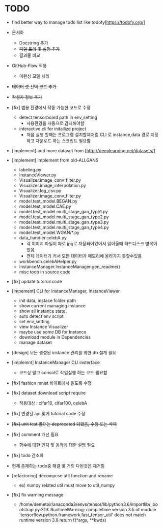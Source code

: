 # TODO

* find better way to manage todo list like todofy[https://todofy.org/]

* 문서화
  - Docstring 추가
  - ~~파일 트리 및 설명 추가~~
  - 결과물 비교 

* GitHub-Flow 적용
  - 미완성 모델 처리

* ~~데이터 셋 선택 코드 추가~~

* ~~작성자 정보 추가~~

* [fix] 범용 환경에서 작동 가능한 코드로 수정
    - detect tensorboard path in env_setting
        - 사용환경을 자동으로 감지해야함
    - interactive cli for initailize project
        - 처음 실행 할때는 프로그램 설치할떄처럼 CLI 로 instance,data 경로 지정하고 다운로드 하는 스크립트 필요함

* [implement] add more dataset from [http://deeplearning.net/datasets/]

* [implement] implement from old-ALLGANS
    - labeling.py
    - InstanceViewer.py
    - Visualizer.image_conv_filter.py
    - Visualizer.image_interpolation.py
    - Visualizer.log_csv.py
    - Visualizer.image_conv_filter.py
    - model.test_model.BEGAN.py
    - model.test_model.CAE.py
    - model.test_model.multi_stage_gan_type1.py
    - model.test_model.multi_stage_gan_type2.py
    - model.test_model.multi_stage_gan_type3.py
    - model.test_model.multi_stage_gan_type4.py
    - model.test_model.WGAN/*.py
    - data_handler.celebA.py
        - 각 이미지 파일이 따로 jpg로 저장되어있어서 읽어올때 하드디스크 병목이있음
        - 전체 데이터가 커서 모든 데이터가 메모리에 올라가지 못할수있음
    - workbench.celebAHelper.py
    - InstanceManager.InstanceManager.gen_readme()
    - misc todo in source code 
    
- [fix] update tutorial code

- [impement] CLI for InstanceManager, InstanceViewer
    - init data, instace folder path
    - show current managing instance
    - show all instance state
    - auto detect env script
    - set env_setting
    - view Instance Visualizer
    - maybe use some DB for Instance
    - download module in  Dependencies
    - manage dataset

    
* [design] 모든 생성된 instance 관리를 위한 db 설계 필요

* [implemnt] InstanceManager CLI insterface
    - 코드상 말고 consol로 작업실행 하는 코드 필요함

* [fix] fashion mnist 바이트에서 읽도록 수정

* [fix] dataset download script require
    - 적용대상 : cifar10, cifar100, celebA

* [fix] 변경된 api 맞게 tutorial code 수정

* ~~[fix] unit test 폴더는 deprecated 되었음, 수정 또는 삭제~~

* [fix] comment 개선 필요
    - 함수에 대한 인자 및 동작에 대한 설명 필요

* [fix] todo 간소화
- 현재 존재하는 todo중 해결 및 거의 다된것은 제거함
    

* [refactoring] decompose util function and rename
    - ex) numpy related util  must move to util_numpy

* [fix] fix warning message
    - /home/demetoir/anaconda3/envs/tensor/lib/python3.6/importlib/_bootstrap.py:219: RuntimeWarning: compiletime version 3.5 of module 'tensorflow.python.framework.fast_tensor_util' does not match runtime version 3.6
  return f(*args, **kwds)


    
    